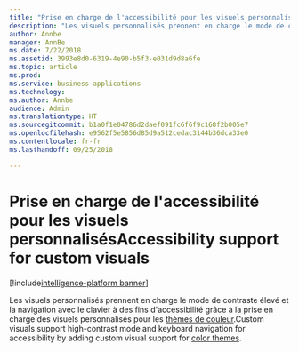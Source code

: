 ```yaml
---
title: "Prise en charge de l'accessibilité pour les visuels personnalisés"
description: "Les visuels personnalisés prennent en charge le mode de contraste élevé et la navigation avec le clavier à des fins d'accessibilité"
author: Annbe
manager: AnnBe
ms.date: 7/22/2018
ms.assetid: 3993e8d0-6319-4e90-b5f3-e031d9d8a6fe
ms.topic: article
ms.prod: 
ms.service: business-applications
ms.technology: 
ms.author: Annbe
audience: Admin
ms.translationtype: HT
ms.sourcegitcommit: b1a0f1e04786d2daef091fc6f6f9c168f2b005e7
ms.openlocfilehash: e9562f5e5856d85d9a512cedac3144b36dca33e0
ms.contentlocale: fr-fr
ms.lasthandoff: 09/25/2018

---
```

# <a name="accessibility-support-for-custom-visuals"></a><span data-ttu-id="95cc0-103">Prise en charge de l'accessibilité pour les visuels personnalisés</span><span class="sxs-lookup"><span data-stu-id="95cc0-103">Accessibility support for custom visuals</span></span>

[!include[intelligence-platform banner](../../includes/intelligence-platform.md)]



<span data-ttu-id="95cc0-104">Les visuels personnalisés prennent en charge le mode de contraste élevé et la navigation avec le clavier à des fins d'accessibilité grâce à la prise en charge des visuels personnalisés pour les [thèmes de couleur](https://docs.microsoft.com/power-bi/desktop-report-themes).</span><span class="sxs-lookup"><span data-stu-id="95cc0-104">Custom visuals support high-contrast mode and keyboard navigation for accessibility by adding custom visual support for [color themes](https://docs.microsoft.com/power-bi/desktop-report-themes).</span></span>

